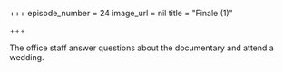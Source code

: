 +++
episode_number = 24
image_url = nil
title = "Finale (1)"

+++

The office staff answer questions about the documentary and attend a wedding.